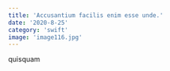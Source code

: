 ```yaml
---
title: 'Accusantium facilis enim esse unde.'
date: '2020-8-25'
category: 'swift'
image: 'image116.jpg'
---
```


quisquam
